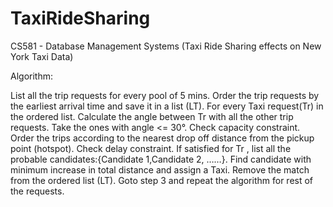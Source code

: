# TaxiRideSharing
CS581 - Database Management Systems (Taxi Ride Sharing effects on New York Taxi Data)

Algorithm:

List all the trip requests for every pool of 5 mins.
Order the trip requests by the earliest arrival time and save it in a list (LT).
For every Taxi request(Tr) in the ordered list.
Calculate the angle between Tr with all the other trip requests.
Take the ones with angle <= 30°.
Check capacity constraint.
Order the trips according to the nearest drop off distance from the pickup point (hotspot).
Check delay constraint.
If satisfied for Tr , list all the probable candidates:{Candidate 1,Candidate 2, ……}.
Find candidate with minimum increase in total distance and assign a Taxi.
Remove the match from the ordered list (LT).
Goto step 3 and repeat the algorithm for rest of the requests.
